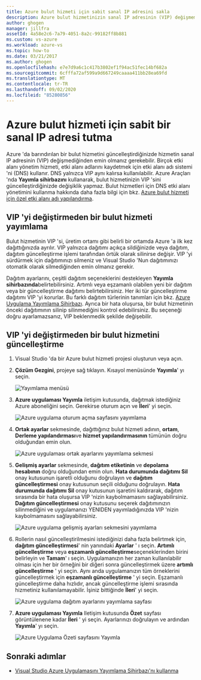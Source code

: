 ```yaml
---
title: Azure bulut hizmeti için sabit sanal IP adresini sakla
description: Azure bulut hizmetinizin sanal IP adresinin (VIP) değişmemesini nasıl sağlayacağınızı öğrenin.
author: ghogen
manager: jillfra
assetId: 4a58e2c6-7a79-4051-8a2c-99182ff8b881
ms.custom: vs-azure
ms.workload: azure-vs
ms.topic: how-to
ms.date: 03/21/2017
ms.author: ghogen
ms.openlocfilehash: e7e7d9a6c1c417b3802ef1f94ac51fec14bf682a
ms.sourcegitcommit: 6cfffa72af599a9d667249caaaa411bb28ea69fd
ms.translationtype: MT
ms.contentlocale: tr-TR
ms.lasthandoff: 09/02/2020
ms.locfileid: "85280856"
---
```

# <a name="retain-a-constant-virtual-ip-address-for-an-azure-cloud-service"></a>Azure bulut hizmeti için sabit bir sanal IP adresi tutma
Azure 'da barındırılan bir bulut hizmetini güncelleştirdiğinizde hizmetin sanal IP adresinin (VIP) değişmediğinden emin olmanız gerekebilir. Birçok etki alanı yönetim hizmeti, etki alanı adlarını kaydetmek için etki alanı adı sistemi 'ni (DNS) kullanır. DNS yalnızca VIP aynı kalırsa kullanılabilir. Azure Araçları 'nda **Yayımla sihirbazını** kullanarak, bulut hizmetinizin VIP 'sini güncelleştirdiğinizde değişiklik yapmaz. Bulut hizmetleri için DNS etki alanı yönetimini kullanma hakkında daha fazla bilgi için bkz. [Azure bulut hizmeti için özel etki alanı adı yapılandırma](/azure/cloud-services/cloud-services-custom-domain-name-portal).

## <a name="publish-a-cloud-service-without-changing-its-vip"></a>VIP 'yi değiştirmeden bir bulut hizmeti yayımlama
Bulut hizmetinin VIP 'si, üretim ortamı gibi belirli bir ortamda Azure 'a ilk kez dağıttığınızda ayrılır. VIP yalnızca dağıtımı açıkça sildiğinizde veya dağıtım, dağıtım güncelleştirme işlemi tarafından örtük olarak silinirse değişir. VIP 'yi sürdürmek için dağıtımınızı silmeniz ve Visual Studio 'Nun dağıtımınızı otomatik olarak silmediğinden emin olmanız gerekir.

Dağıtım ayarlarını, çeşitli dağıtım seçeneklerini destekleyen **Yayımla sihirbazında**belirtebilirsiniz. Artımlı veya eşzamanlı olabilen yeni bir dağıtım veya bir güncelleştirme dağıtımı belirtebilirsiniz. Her iki tür güncelleştirme dağıtımı VIP 'yi korurlar. Bu farklı dağıtım türlerinin tanımları için bkz. [Azure Uygulama Yayımlama Sihirbazı](vs-azure-tools-publish-azure-application-wizard.md). Ayrıca bir hata oluşursa, bir bulut hizmetinin önceki dağıtımının silinip silinmediğini kontrol edebilirsiniz. Bu seçeneği doğru ayarlamazsanız, VIP beklenmedik şekilde değişebilir.

## <a name="update-a-cloud-service-without-changing-its-vip"></a>VIP 'yi değiştirmeden bir bulut hizmetini güncelleştirme
1. Visual Studio 'da bir Azure bulut hizmeti projesi oluşturun veya açın.

2. **Çözüm Gezgini**, projeye sağ tıklayın. Kısayol menüsünde **Yayımla**' yı seçin.

    ![Yayımlama menüsü](./media/vs-azure-tools-cloud-service-retain-a-constant-virtual-ip-address/solution-explorer-publish-menu.png)

3. **Azure uygulaması Yayımla** iletişim kutusunda, dağıtmak istediğiniz Azure aboneliğini seçin. Gerekirse oturum açın ve **İleri**' yi seçin.

    ![Azure uygulama oturum açma sayfasını yayımlama](./media/vs-azure-tools-cloud-service-retain-a-constant-virtual-ip-address/azure-publish-signin.png)

4. **Ortak ayarlar** sekmesinde, dağıttığınız bulut hizmeti adının, **ortam**, **Derleme yapılandırması**ve **hizmet yapılandırmasının** tümünün doğru olduğundan emin olun.

    ![Azure uygulaması ortak ayarlarını yayımlama sekmesi](./media/vs-azure-tools-cloud-service-retain-a-constant-virtual-ip-address/azure-publish-common-settings.png)

5. **Gelişmiş ayarlar** sekmesinde, **dağıtım etiketinin** ve **depolama hesabının** doğru olduğundan emin olun. **Hata durumunda dağıtımı Sil** onay kutusunun işaretli olduğunu doğrulayın ve **dağıtım güncelleştirmesi** onay kutusunun seçili olduğunu doğrulayın. **Hata durumunda dağıtımı Sil** onay kutusunun işaretini kaldırarak, dağıtım sırasında bir hata oluşursa VIP 'nizin kaybolmamasını sağlayabilirsiniz. **Dağıtım güncelleştirmesi** onay kutusunu seçerek dağıtımınızın silinmediğini ve uygulamanızı YENIDEN yayımladığınızda VIP 'nizin kaybolmamasını sağlayabilirsiniz.

    ![Azure uygulama gelişmiş ayarları sekmesini yayımlama](./media/vs-azure-tools-cloud-service-retain-a-constant-virtual-ip-address/azure-publish-advanced-settings.png)

6. Rollerin nasıl güncelleştirilmesini istediğinizi daha fazla belirtmek için, **dağıtım güncelleştirmesi**' nin yanındaki **Ayarlar** ' ı seçin. **Artımlı güncelleştirme** veya **eşzamanlı güncelleştirme**seçeneklerinden birini belirleyin ve **Tamam**' ı seçin. Uygulamanızın her zaman kullanılabilir olması için her bir örneğini bir diğeri sonra güncelleştirmek üzere **artımlı güncelleştirme** ' yi seçin. Aynı anda uygulamanızın tüm örneklerini güncelleştirmek için **eşzamanlı güncelleştirme** ' yi seçin. Eşzamanlı güncelleştirme daha hızlıdır, ancak güncelleştirme işlemi sırasında hizmetiniz kullanılamayabilir. İşiniz bittiğinde **İleri**' yi seçin.

    ![Azure uygulama dağıtım ayarlarını yayımlama sayfası](./media/vs-azure-tools-cloud-service-retain-a-constant-virtual-ip-address/azure-publish-deployment-update-settings.png)

7. **Azure uygulaması Yayımla** Iletişim kutusunda **Özet** sayfası görüntülenene kadar **İleri** ' yi seçin. Ayarlarınızı doğrulayın ve ardından **Yayımla**' yı seçin.

    ![Azure Uygulama Özeti sayfasını Yayımla](./media/vs-azure-tools-cloud-service-retain-a-constant-virtual-ip-address/azure-publish-summary.png)

## <a name="next-steps"></a>Sonraki adımlar
- [Visual Studio Azure Uygulamasını Yayımlama Sihirbazı'nı kullanma](vs-azure-tools-publish-azure-application-wizard.md)
